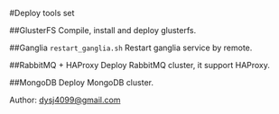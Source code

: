 #Deploy tools set

##GlusterFS
Compile, install and deploy glusterfs.

##Ganglia
`restart_ganglia.sh` Restart ganglia service by remote.

##RabbitMQ + HAProxy
Deploy RabbitMQ cluster, it support HAProxy.

##MongoDB
Deploy MongoDB cluster.


Author: dysj4099@gmail.com

